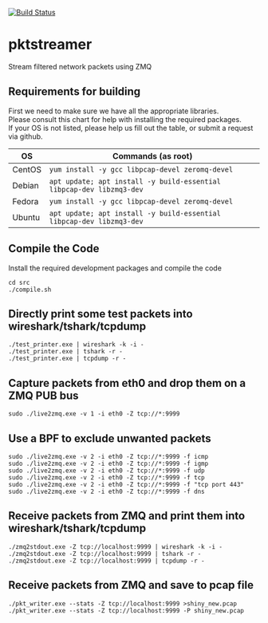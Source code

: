 [![Build Status](https://travis-ci.com/Fullaxx/pktstreamer.svg?branch=master)](https://travis-ci.com/Fullaxx/pktstreamer)

# pktstreamer
Stream filtered network packets using ZMQ

## Requirements for building
First we need to make sure we have all the appropriate libraries. \
Please consult this chart for help with installing the required packages. \
If your OS is not listed, please help us fill out the table, or submit a request via github.

| OS     | Commands (as root)                                                   |
| ------ | -------------------------------------------------------------------- |
| CentOS | `yum install -y gcc libpcap-devel zeromq-devel`                      |
| Debian | `apt update; apt install -y build-essential libpcap-dev libzmq3-dev` |
| Fedora | `yum install -y gcc libpcap-devel zeromq-devel`                      |
| Ubuntu | `apt update; apt install -y build-essential libpcap-dev libzmq3-dev` |

## Compile the Code
Install the required development packages and compile the code
```
cd src
./compile.sh
```

## Directly print some test packets into wireshark/tshark/tcpdump
```
./test_printer.exe | wireshark -k -i -
./test_printer.exe | tshark -r -
./test_printer.exe | tcpdump -r -
```

## Capture packets from eth0 and drop them on a ZMQ PUB bus
```
sudo ./live2zmq.exe -v 1 -i eth0 -Z tcp://*:9999
```

## Use a BPF to exclude unwanted packets
```
sudo ./live2zmq.exe -v 2 -i eth0 -Z tcp://*:9999 -f icmp
sudo ./live2zmq.exe -v 2 -i eth0 -Z tcp://*:9999 -f igmp
sudo ./live2zmq.exe -v 2 -i eth0 -Z tcp://*:9999 -f udp
sudo ./live2zmq.exe -v 2 -i eth0 -Z tcp://*:9999 -f tcp
sudo ./live2zmq.exe -v 2 -i eth0 -Z tcp://*:9999 -f "tcp port 443"
sudo ./live2zmq.exe -v 2 -i eth0 -Z tcp://*:9999 -f dns
```

## Receive packets from ZMQ and print them into wireshark/tshark/tcpdump
```
./zmq2stdout.exe -Z tcp://localhost:9999 | wireshark -k -i -
./zmq2stdout.exe -Z tcp://localhost:9999 | tshark -r -
./zmq2stdout.exe -Z tcp://localhost:9999 | tcpdump -r -
```

## Receive packets from ZMQ and save to pcap file
```
./pkt_writer.exe --stats -Z tcp://localhost:9999 >shiny_new.pcap
./pkt_writer.exe --stats -Z tcp://localhost:9999 -P shiny_new.pcap
```
